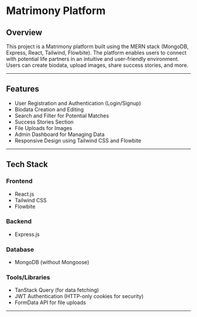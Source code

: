 # Matrimony Platform

## Overview

This project is a Matrimony platform built using the MERN stack (MongoDB, Express, React, Tailwind, Flowbite). The platform enables users to connect with potential life partners in an intuitive and user-friendly environment. Users can create biodata, upload images, share success stories, and more.

---

## Features

- User Registration and Authentication (Login/Signup)
- Biodata Creation and Editing
- Search and Filter for Potential Matches
- Success Stories Section
- File Uploads for Images
- Admin Dashboard for Managing Data
- Responsive Design using Tailwind CSS and Flowbite

---

## Tech Stack

### Frontend

- React.js
- Tailwind CSS
- Flowbite

### Backend

- Express.js

### Database

- MongoDB (without Mongoose)

### Tools/Libraries

- TanStack Query (for data fetching)
- JWT Authentication (HTTP-only cookies for security)
- FormData API for file uploads

---


